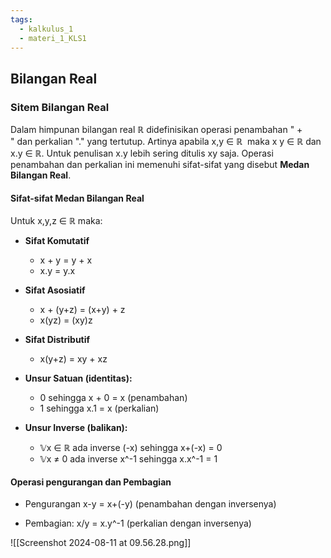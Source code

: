 ```yaml
---
tags:
  - kalkulus_1
  - materi_1_KLS1
---
```

## Bilangan Real

### Sitem Bilangan Real

Dalam himpunan bilangan real ℝ didefinisikan operasi penambahan " + " dan perkalian "." yang tertutup. Artinya apabila x,y ∈ ℝ  maka x   y ∈ ℝ dan x.y ∈ ℝ. Untuk penulisan x.y lebih sering ditulis xy saja. Operasi penambahan dan perkalian ini memenuhi sifat-sifat yang disebut **Medan Bilangan Real**.

#### Sifat-sifat Medan Bilangan Real

Untuk x,y,z ∈ ℝ maka:

- **Sifat Komutatif**
	- x + y = y + x
	- x.y = y.x
	  
- **Sifat Asosiatif**
	- x + (y+z) = (x+y) + z
	- x(yz) = (xy)z
	  
- **Sifat Distributif**
	- x(y+z) = xy + xz
	  
- **Unsur Satuan (identitas):**
	- 0 sehingga x + 0 = x (penambahan)
	- 1 sehingga x.1 = x (perkalian)
	  
- **Unsur Inverse (balikan):**
	- 𝕍x ∈ ℝ ada inverse (-x) sehingga x+(-x) = 0
	- 𝕍x ≠ 0 ada inverse x^-1 sehingga x.x^-1 = 1 


#### Operasi pengurangan dan Pembagian

- Pengurangan x-y = x+(-y) (penambahan dengan inversenya)
  
- Pembagian: x/y = x.y^-1 (perkalian dengan inversenya)
  
![[Screenshot 2024-08-11 at 09.56.28.png]]
